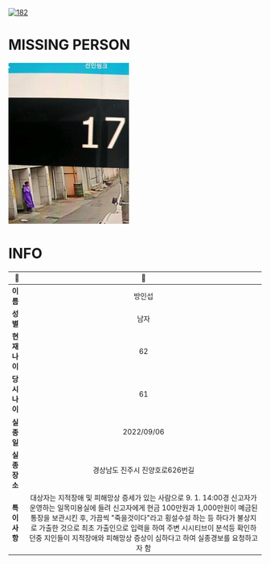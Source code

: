 [![182](https://img.shields.io/badge/%EC%8B%A4%EC%A2%85%EC%8B%A0%EA%B3%A0%EB%8A%94%20%EA%B5%AD%EB%B2%88%EC%97%86%EC%9D%B4-182-blue)](http://safe182.go.kr/index.do)

# MISSING PERSON

<img src="./missing_person.jpg">

# INFO

|🔑|💎|
|--|:--:|
|**이름**|방인섭|
|**성별**|남자|
|**현재 나이**|62|
|**당시 나이**|61|
|**실종일**|2022/09/06|
|**실종 장소**|경상남도 진주시 진양호로626번길 |
|**특이사항**|대상자는 지적장애 및 피해망상 증세가 있는 사람으로 9. 1. 14:00경 신고자가 운영하는 일목미용실에 들려 신고자에게 현금 100만원과 1,000만원이 몌금된 통장을 보관시킨 후, 가끔씩 "죽을것이다"라고 횡설수설 하는 등 하다가 불상지로 가출한 것으로 최초 가출인으로 입력을 하여 주변 시시티브이 분석등 확인하던중 지인들이 지적장애와 피해망상 증상이 심하다고 하여 실종경보를 요청하고자 함|
